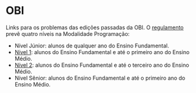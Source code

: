 # OBI

Links para os problemas das edições passadas da OBI. O [regulamento](https://olimpiada.ic.unicamp.br/info/regulamento/) prevê quatro níveis na Modalidade
Programação:

- Nível Júnior: alunos de qualquer ano do Ensino Fundamental.
- [Nível 1](n1.md): alunos do Ensino Fundamental e até o primeiro ano do Ensino Médio.
- [Nível 2](n2.md): alunos do Ensino Fundamental e até o terceiro ano do Ensino Médio.
- Nível Sênior: alunos do Ensino Fundamental e até o primeiro ano do Ensino Médio.
